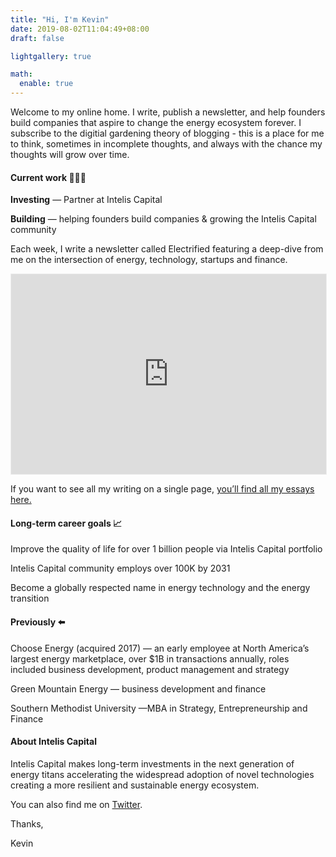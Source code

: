 ```yaml
---
title: "Hi, I'm Kevin"
date: 2019-08-02T11:04:49+08:00
draft: false

lightgallery: true

math:
  enable: true
---
```


Welcome to my online home. I write, publish a newsletter, and help founders build companies that aspire to change the energy ecosystem forever. I subscribe to the digitial gardening theory of blogging - this is a place for me to think, sometimes in incomplete thoughts, and always with the chance my thoughts will grow over time.


#### Current work 👨🏻‍💻

‍**Investing** — Partner at Intelis Capital

‍**Building** — helping founders build companies & growing the Intelis Capital community
‍

Each week, I write a newsletter called Electrified featuring a deep-dive from me on the intersection of energy, technology, startups and finance. 

<iframe src="https://electrified.substack.com/embed" width="100%" height="320" style="border:1px solid #EEE; background:white;" frameborder="0"scrolling="no"></iframe>

If you want to see all my writing on a single page, [you’ll find all my essays here.](https://www.kevindstevens.com/post/)

#### Long-term career goals 📈

Improve the quality of life for over 1 billion people via Intelis Capital portfolio

Intelis Capital community employs over 100K by 2031

Become a globally respected name in energy technology and the energy transition


#### Previously ⬅️

Choose Energy (acquired 2017) — an early employee at North America’s largest energy marketplace, over $1B in transactions annually, roles included business development, product management and strategy

Green Mountain Energy — business development and finance

Southern Methodist University —MBA in Strategy, Entrepreneurship and Finance


#### About Intelis Capital

Intelis Capital makes long-term investments in the next generation of energy titans accelerating the widespread adoption of novel technologies creating a more resilient and sustainable energy ecosystem.

You can also find me on [Twitter](https://twitter.com/kevindstevens).

Thanks,

Kevin